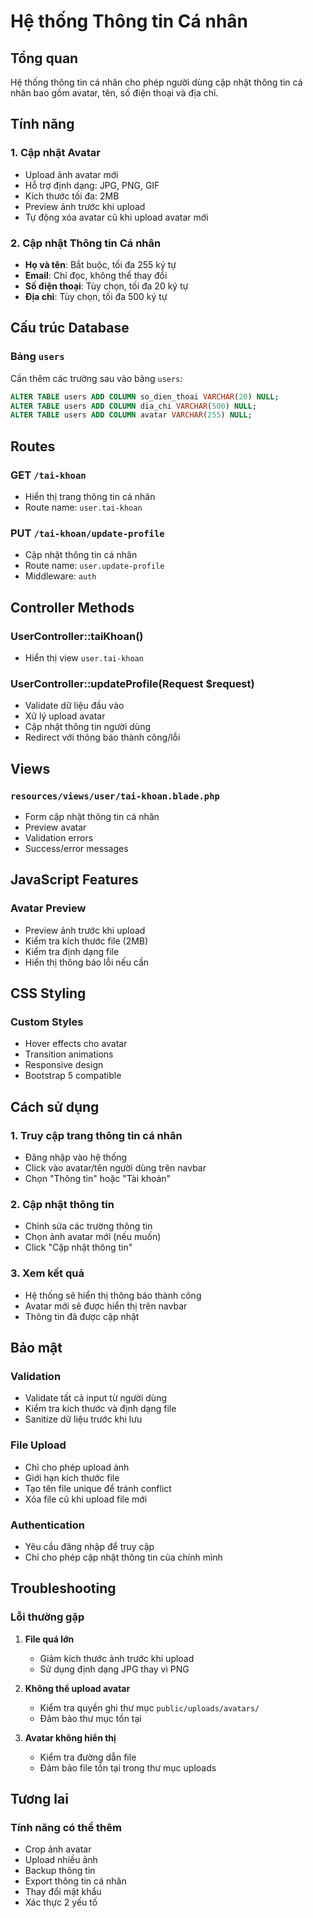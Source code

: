 # Hệ thống Thông tin Cá nhân

## Tổng quan
Hệ thống thông tin cá nhân cho phép người dùng cập nhật thông tin cá nhân bao gồm avatar, tên, số điện thoại và địa chỉ.

## Tính năng

### 1. Cập nhật Avatar
- Upload ảnh avatar mới
- Hỗ trợ định dạng: JPG, PNG, GIF
- Kích thước tối đa: 2MB
- Preview ảnh trước khi upload
- Tự động xóa avatar cũ khi upload avatar mới

### 2. Cập nhật Thông tin Cá nhân
- **Họ và tên**: Bắt buộc, tối đa 255 ký tự
- **Email**: Chỉ đọc, không thể thay đổi
- **Số điện thoại**: Tùy chọn, tối đa 20 ký tự
- **Địa chỉ**: Tùy chọn, tối đa 500 ký tự

## Cấu trúc Database

### Bảng `users`
Cần thêm các trường sau vào bảng `users`:
```sql
ALTER TABLE users ADD COLUMN so_dien_thoai VARCHAR(20) NULL;
ALTER TABLE users ADD COLUMN dia_chi VARCHAR(500) NULL;
ALTER TABLE users ADD COLUMN avatar VARCHAR(255) NULL;
```

## Routes

### GET `/tai-khoan`
- Hiển thị trang thông tin cá nhân
- Route name: `user.tai-khoan`

### PUT `/tai-khoan/update-profile`
- Cập nhật thông tin cá nhân
- Route name: `user.update-profile`
- Middleware: `auth`

## Controller Methods

### UserController::taiKhoan()
- Hiển thị view `user.tai-khoan`

### UserController::updateProfile(Request $request)
- Validate dữ liệu đầu vào
- Xử lý upload avatar
- Cập nhật thông tin người dùng
- Redirect với thông báo thành công/lỗi

## Views

### `resources/views/user/tai-khoan.blade.php`
- Form cập nhật thông tin cá nhân
- Preview avatar
- Validation errors
- Success/error messages

## JavaScript Features

### Avatar Preview
- Preview ảnh trước khi upload
- Kiểm tra kích thước file (2MB)
- Kiểm tra định dạng file
- Hiển thị thông báo lỗi nếu cần

## CSS Styling

### Custom Styles
- Hover effects cho avatar
- Transition animations
- Responsive design
- Bootstrap 5 compatible

## Cách sử dụng

### 1. Truy cập trang thông tin cá nhân
- Đăng nhập vào hệ thống
- Click vào avatar/tên người dùng trên navbar
- Chọn "Thông tin" hoặc "Tài khoản"

### 2. Cập nhật thông tin
- Chỉnh sửa các trường thông tin
- Chọn ảnh avatar mới (nếu muốn)
- Click "Cập nhật thông tin"

### 3. Xem kết quả
- Hệ thống sẽ hiển thị thông báo thành công
- Avatar mới sẽ được hiển thị trên navbar
- Thông tin đã được cập nhật

## Bảo mật

### Validation
- Validate tất cả input từ người dùng
- Kiểm tra kích thước và định dạng file
- Sanitize dữ liệu trước khi lưu

### File Upload
- Chỉ cho phép upload ảnh
- Giới hạn kích thước file
- Tạo tên file unique để tránh conflict
- Xóa file cũ khi upload file mới

### Authentication
- Yêu cầu đăng nhập để truy cập
- Chỉ cho phép cập nhật thông tin của chính mình

## Troubleshooting

### Lỗi thường gặp

1. **File quá lớn**
   - Giảm kích thước ảnh trước khi upload
   - Sử dụng định dạng JPG thay vì PNG

2. **Không thể upload avatar**
   - Kiểm tra quyền ghi thư mục `public/uploads/avatars/`
   - Đảm bảo thư mục tồn tại

3. **Avatar không hiển thị**
   - Kiểm tra đường dẫn file
   - Đảm bảo file tồn tại trong thư mục uploads

## Tương lai

### Tính năng có thể thêm
- Crop ảnh avatar
- Upload nhiều ảnh
- Backup thông tin
- Export thông tin cá nhân
- Thay đổi mật khẩu
- Xác thực 2 yếu tố 